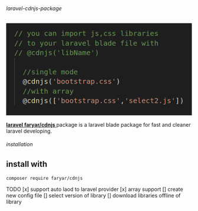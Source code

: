 ###### laravel-cdnjs-package
![logo](https://github.com/faryar76/laravel-cdnjs-package/blob/master/simple.png)

__[laravel faryar/cdnjs ](https://packagist.org/packages/faryar/cdnjs)__ package is a laravel blade package for 
fast and cleaner laravel developing.

###### installation
## install with
```
composer require faryar/cdnjs

```
TODO
[x] support auto laod to laravel provider 
[x] array support
[] create new config file
[] select version of library
[] download libraries offline of library
